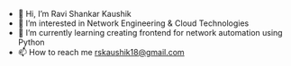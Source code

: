 - 👋 Hi, I’m Ravi Shankar Kaushik
- 👀 I’m interested in Network Engineering & Cloud Technologies
- 🌱 I’m currently learning creating frontend for network automation using Python
- 📫 How to reach me rskaushik18@gmail.com

<!---
rskaushik18/rskaushik18 is a ✨ special ✨ repository because its `README.md` (this file) appears on your GitHub profile.
You can click the Preview link to take a look at your changes.
--->
